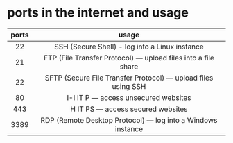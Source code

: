 # ports in the internet and usage

|ports|usage|
|:---:|:---:|
22 | SSH (Secure Shell) - log into a Linux instance 
21 | FTP (File Transfer Protocol) — upload files into a file share 
22 | SFTP (Secure File Transfer Protocol) — upload files using SSH 
80 | I-I IT P — access unsecured websites 
443 | H IT PS — access secured websites 
3389 | RDP (Remote Desktop Protocol) — log into a Windows instance 
